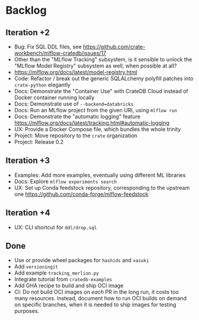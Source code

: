# Backlog

## Iteration +2
- Bug: Fix SQL DDL files, see https://github.com/crate-workbench/mlflow-cratedb/issues/17
- Other than the "MLflow Tracking" subsystem, is it sensible to unlock the "MLflow Model
  Registry" subsystem as well, when possible at all?
- https://mlflow.org/docs/latest/model-registry.html
- Code: Refactor / break out the generic SQLALchemy polyfill patches into `crate-python` elegantly
- Docs: Demonstrate the "Container Use" with CrateDB Cloud instead of Docker container running locally
- Docs: Demonstrate use of `--backend=databricks`
- Docs: Run an MLflow project from the given URI, using `mlflow run`
- Docs: Demonstrate the "automatic logging" feature
  https://mlflow.org/docs/latest/tracking.html#automatic-logging
- UX: Provide a Docker Compose file, which bundles the whole trinity
- Project: Move repository to the `crate` organization
- Project: Release 0.2

## Iteration +3
- Examples: Add more examples, eventually using different ML libraries
- Docs: Explore `mlflow experiments search`
- UX: Set up Conda feedstock repository, corresponding to the upstream one
  https://github.com/conda-forge/mlflow-feedstock

## Iteration +4
- UX: CLI shortcut for `ddl/drop.sql`


## Done
- Use or provide wheel packages for `hashids` and `vasuki`
- Add `versioningit`
- Add example `tracking_merlion.py`
- Integrate tutorial from `cratedb-examples`
- Add GHA recipe to build and ship OCI image
- CI: Do not build OCI images on _each_ PR in the long run, it costs too many
  resources. Instead, document how to run OCI builds on demand on specific
  branches, when it is needed to ship images for testing purposes.
